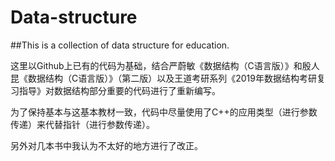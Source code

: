 # Data-structure

##This is a collection of data structure for education.

这里以Github上已有的代码为基础，结合严蔚敏《数据结构（C语言版）》和殷人昆《数据结构（C语言版）》（第二版）以及王道考研系列《2019年数据结构考研复习指导》对数据结构部分重要的代码进行了重新编写。

为了保持基本与这基本教材一致，代码中尽量使用了C++的应用类型（进行参数传递）来代替指针（进行参数传递）。

另外对几本书中我认为不太好的地方进行了改正。
